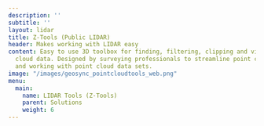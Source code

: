 ```yaml
---
description: ''
subtitle: ''
layout: lidar
title: Z-Tools (Public LIDAR)
header: Makes working with LIDAR easy
content: Easy to use 3D toolbox for finding, filtering, clipping and visualizing point
  cloud data. Designed by surveying professionals to streamline point cloud workflows
  and working with point cloud data sets.
image: "/images/geosync_pointcloudtools_web.png"
menu:
  main:
    name: LIDAR Tools (Z-Tools)
    parent: Solutions
    weight: 6
---
```

